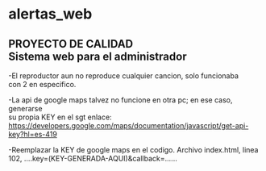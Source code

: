 # alertas_web

PROYECTO DE CALIDAD <br>
Sistema web para el administrador
-------------------------------------------

-El reproductor aun no reproduce cualquier cancion, solo funcionaba <br>
con 2 en especifico.

-La api de google maps talvez no funcione en otra pc; en ese caso, generarse<br>
su propia KEY en el sgt enlace: https://developers.google.com/maps/documentation/javascript/get-api-key?hl=es-419 <br>

-Reemplazar la KEY de google maps en el codigo. Archivo index.html, linea 102, ....key=(KEY-GENERADA-AQUI)&callback=......
